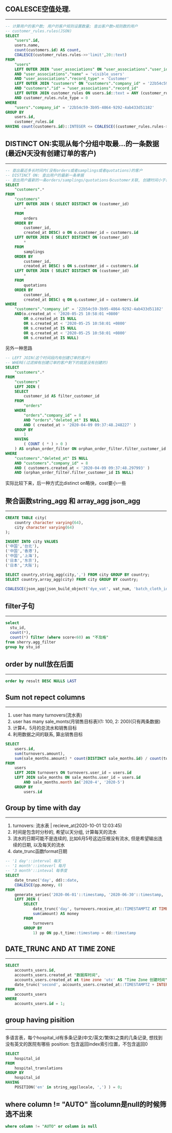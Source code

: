 ## COALESCE空值处理.
---
```sql
-- 计算用户的客户数; 用户的客户规则设置数量; 查出客户数>规则数的用户
-- customer_rules.rules(JSON)
SELECT
	"users".id,
	users.name,
	count(customers.id) AS count,
	COALESCE(customer_rules.rules->>'limit',20::text)
FROM
	"users"
	LEFT OUTER JOIN "user_associations" ON "user_associations"."user_id" = "users"."id"
	AND "user_associations"."name" = 'visible_users'
	AND "user_associations"."record_type" = 'Customer'
	LEFT OUTER JOIN "customers" ON "customers"."company_id" = '22b54c59-3b95-4864-9292-4ab433d51182'
	AND "customers"."id" = "user_associations"."record_id"
	LEFT OUTER JOIN customer_rules ON users.id::text = ANY (customer_rules.user_ids)
	AND customer_rules.rule_type = 0
WHERE
	"users"."company_id" = '22b54c59-3b95-4864-9292-4ab433d51182'
GROUP BY
	users.id,
	customer_rules.id
HAVING count(customers.id)::INTEGER <= COALESCE((customer_rules.rules->>'limit')::integer,20)
```


## DISTINCT ON:实现从每个分组中取最...的一条数据(最近N天没有创建订单的客户)
---
```sql
-- 查出最近多长时间内(没有orders或者samplings或者quotations)的客户
-- DISTINCT ON: 查出用户的最新一条单据
-- 查出用户最新的一条orders/samplings/quotations与customer关联, 创建时间小于设置时间或为空即期望结果
SELECT
	"customers".*
FROM
	"customers"
	LEFT OUTER JOIN ( SELECT DISTINCT ON (customer_id)
		*
	FROM
		orders
	ORDER BY
		customer_id,
		created_at DESC) o ON o.customer_id = customers.id
	LEFT OUTER JOIN ( SELECT DISTINCT ON (customer_id)
		*
	FROM
		samplings
	ORDER BY
		customer_id,
		created_at DESC) s ON s.customer_id = customers.id
	LEFT OUTER JOIN ( SELECT DISTINCT ON (customer_id)
		*
	FROM
		quotations
	ORDER BY
		customer_id,
		created_at DESC) q ON q.customer_id = customers.id
WHERE
	"customers"."company_id" = '22b54c59-3b95-4864-9292-4ab433d51182'
	AND(o.created_at < '2020-05-25 10:58:01 +0800'
		OR o.created_at IS NULL
		OR s.created_at < '2020-05-25 10:58:01 +0800'
		OR s.created_at IS NULL
		OR q.created_at < '2020-05-25 10:58:01 +0800'
		OR s.created_at IS NULL)
```

另外一种思路
```sql
-- LEFT JOIN(这个时间段内有创建订单的客户)
-- WHERE(过滤掉有创建订单的客户剩下的就是没有创建的)
SELECT
	"customers".* 
FROM
	"customers"
	LEFT JOIN (
	SELECT
		customer_id AS filter_customer_id 
	FROM
		"orders" 
	WHERE
		"orders"."company_id" = 8 
		AND "orders"."deleted_at" IS NULL 
		AND ( created_at > '2020-04-09 09:37:48.248227' ) 
	GROUP BY
		1 
	HAVING
		( COUNT ( * ) > 0 ) 
	) AS orphan_order_filter ON orphan_order_filter.filter_customer_id = customers.ID 
WHERE
	"customers"."deleted_at" IS NULL 
	AND "customers"."company_id" = 8 
	AND ( customers.created_at < '2020-04-09 09:37:48.297993' ) 
	AND (orphan_order_filter.filter_customer_id IS NULL)
```
实际比较下来，后一种方式比distinct on略快，cost要小一些


## 聚合函数string_agg 和 array_agg json_agg
---
```sql
CREATE TABLE city(
	country character varying(64),
	city character varying(64)
);

INSERT INTO city VALUES
('中国','台北'),
('中国','香港'),
('中国','上海'),
('日本','东京'),
('日本','大阪');

SELECT country,string_agg(city,',') FROM city GROUP BY country;
SELECT country,array_agg(city) FROM city GROUP BY country;

COALESCE(json_agg(json_build_object('dye_vat', vat_num, 'batch_cloth_id', batch_cloths.id)) FILTER (WHERE dye_vats.id IS NOT NULL), '{}') AS dye_vat_strict
```


## filter子句
---
```sql
select 
  stu_id, 
  count(*), 
  count(*) filter (where score<60) as "不及格"
from sherry.agg_filter
group by stu_id
```


## order by null放在后面
---
```sql
order by result DESC NULLS LAST
```


## Sum not repect columns
---
1. user has many turnovers(流水表)
2. user has many sale_monts(月销售目标表)(1: 100, 2: 200)(只有两条数据)
3. 计算4，5月的总流水和销售目标
4. 利用数据之间的联系, 算出销售目标
```sql
SELECT
	users.id,
	sum(turnovers.amount),
	sum(sale_months.amount) * count(DISTINCT sale_months.id) / count(turnovers.user_id) AS expected
FROM
	users
	LEFT JOIN turnovers ON turnovers.user_id = users.id
	LEFT JOIN sale_months ON sale_months.user_id = users.id
		AND sale_months.month in('2020-4', '2020-5')
	GROUP BY
		users.id
```


## Group by time with day
---
1. turnovers: 流水表 | recieve_at(2020-10-01 12:03:45)
2. 时间是包含时分秒的, 希望以天分组, 计算每天的流水
3. 流水的日期可能不是连续的, 比如6月5号这边压根没有流水, 但是希望输出连续的日期, 以及每天的流水
4. date_trunc函数format日期
```sql
-- '1 day'::interval 每天
-- '1 month'::inteverl 每月
-- '3 month'::inteval 每季度
SELECT
	date_trunc('day', dd)::date,
	COALESCE(pp.money, 0)
FROM
	generate_series('2020-06-01'::timestamp, '2020-06-30'::timestamp, '1 day'::interval) dd
	LEFT JOIN (
		SELECT
			date_trunc('day', turnovers.receive_at::TIMESTAMPTZ AT TIME ZONE '+08:00'::INTERVAL) AS t_time,
			sum(amount) AS money
		FROM
			turnovers
		GROUP BY
			1) pp ON pp.t_time::timestamp = dd::timestamp
```


## DATE_TRUNC AND AT TIME ZONE
---
```sql
SELECT
	accounts_users.id,
	accounts_users.created_at "数据库时间",
	accounts_users.created_at at time zone 'utc' AS "Time Zone 创建时间",
	date_trunc('second', accounts_users.created_at::TIMESTAMPTZ + INTERVAL '8 hour') "DATE TRUNC 创建时间"
FROM
	accounts_users
WHERE
	accounts_users.id = 1;
```

 
## group having pisition
---
多语言表，每个hospital_id有多条记录(中文/英文/繁体)之类的几条记录, 想找到没有英文的医院有哪些
position: 包含返回index索引位置，不包含返回0
```sql
SELECT
	hospital_id
FROM
	hospital_translations
GROUP BY
	hospital_id
HAVING
	POSITION('en' in string_agg(locale, ',') ) = 0;
```

## where column != "AUTO" 当column是null的时候筛选不出来
```sql
where column != "AUTO" or column is null
```